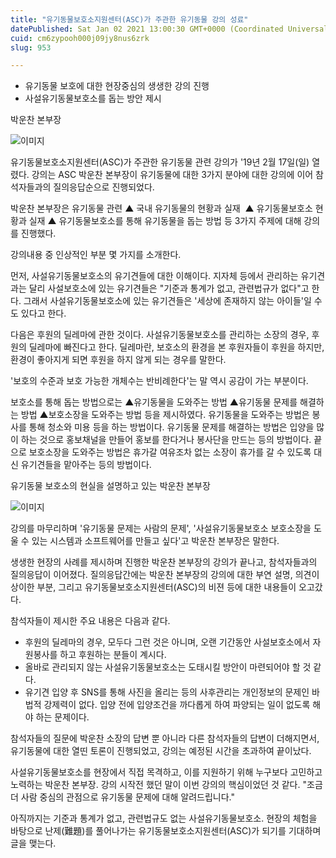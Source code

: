 ```yaml
---
title: "유기동물보호소지원센터(ASC)가 주관한 유기동물 강의 성료"
datePublished: Sat Jan 02 2021 13:00:30 GMT+0000 (Coordinated Universal Time)
cuid: cm6zypooh000j09jy8nus6zrk
slug: 953

---
```



- 유기동물 보호에 대한 현장중심의 생생한 강의 진행
- 사설유기동물보호소를 돕는 방안 제시

박운찬 본부장

![이미지](https://cdn.hashnode.com/res/hashnode/image/upload/v1739246921729/f065ce40-1fc9-4dcb-a3f8-784e42f23ee8.png)

유기동물보호소지원센터(ASC)가 주관한 유기동물 관련 강의가 '19년 2월 17일(일) 열렸다. 강의는 ASC 박운찬 본부장이 유기동물에 대한 3가지 분야에 대한 강의에 이어 참석자들과의 질의응답순으로 진행되었다.

박운찬 본부장은 유기동물 관련 ▲ 국내 유기동물의 현황과 실재  ▲ 유기동물보호소 현황과 실재 ▲ 유기동물보호소를 통해 유기동물을 돕는 방법 등 3가지 주제에 대해 강의를 진행했다.

강의내용 중 인상적인 부분 몇 가지를 소개한다.

먼저, 사설유기동물보호소의 유기견들에 대한 이해이다. 지자체 등에서 관리하는 유기견과는 달리 사설보호소에 있는 유기견들은 "기준과 통계가 없고, 관련법규가 없다"고 한다. 그래서 사설유기동물보호소에 있는 유기견들은 '세상에 존재하지 않는 아이들'일 수도 있다고 한다.

다음은 후원의 딜레마에 관한 것이다. 사설유기동물보호소를 관리하는 소장의 경우, 후원의 딜레마에 빠진다고 한다. 딜레마란, 보호소의 환경을 본 후원자들이 후원을 하지만, 환경이 좋아지게 되면 후원을 하지 않게 되는 경우를 말한다.

'보호의 수준과 보호 가능한 개체수는 반비례한다'는 말 역시 공감이 가는 부분이다.

보호소를 통해 돕는 방법으로는 ▲유기동물을 도와주는 방법 ▲유기동물 문제를 해결하는 방법 ▲보호소장을 도와주는 방법 등을 제시하였다. 유기동물을 도와주는 방법은 봉사를 통해 청소와 미용 등을 하는 방법이다. 유기동물 문제를 해결하는 방법은 입양을 많이 하는 것으로 홍보채널을 만들어 홍보를 한다거나 봉사단을 만드는 등의 방법이다. 끝으로 보호소장을 도와주는 방법은 휴가갈 여유조차 없는 소장이 휴가를 갈 수 있도록 대신 유기견들을 맡아주는 등의 방법이다.

유기동물 보호소의 현실을 설명하고 있는 박운찬 본부장

![이미지](https://cdn.hashnode.com/res/hashnode/image/upload/v1739246924137/d17ca154-f8b9-465c-b842-e233d32ad330.jpeg)

강의를 마무리하며 '유기동물 문제는 사람의 문제', '사설유기동물보호소 보호소장을 도울 수 있는 시스템과 소프트웨어를 만들고 싶다'고 박운찬 본부장은 말한다.

생생한 현장의 사례를 제시하며 진행한 박운찬 본부장의 강의가 끝나고, 참석자들과의 질의응답이 이어졌다. 질의응답간에는 박운찬 본부장의 강의에 대한 부연 설명, 의견이 상이한 부분, 그리고 유기동물보호소지원센터(ASC)의 비젼 등에 대한 내용들이 오고갔다.

참석자들이 제시한 주요 내용은 다음과 같다.

- 후원의 딜레마의 경우, 모두다 그런 것은 아니며, 오랜 기간동안 사설보호소에서 자원봉사를 하고 후원하는 분들이 계시다.
- 올바로 관리되지 않는 사설유기동물보호소는 도태시킬 방안이 마련되어야 할 것 같다.
- 유기견 입양 후 SNS를 통해 사진을 올리는 등의 사후관리는 개인정보의 문제인 바 법적 강제력이 없다. 입양 전에 입양조건을 까다롭게 하여 파양되는 일이 없도록 해야 하는 문제이다.

참석자들의 질문에 박운찬 소장의 답변 뿐 아니라 다른 참석자들의 답변이 더해지면서, 유기동물에 대한 열띤 토론이 진행되었고, 강의는 예정된 시간을 초과하여 끝이났다.

사설유기동물보호소를 현장에서 직접 목격하고, 이를 지원하기 위해 누구보다 고민하고 노력하는 박운찬 본부장. 강의 시작전 했던 말이 이번 강의의 핵심이었던 것 같다. "조금 더 사람 중심의 관점으로 유기동물 문제에 대해 알려드립니다."

아직까지는 기준과 통계가 없고, 관련법규도 없는 사설유기동물보호소. 현장의 체험을 바탕으로 난제(難題)를 풀어나가는 유기동물보호소지원센터(ASC)가 되기를 기대하며 글을 맺는다.